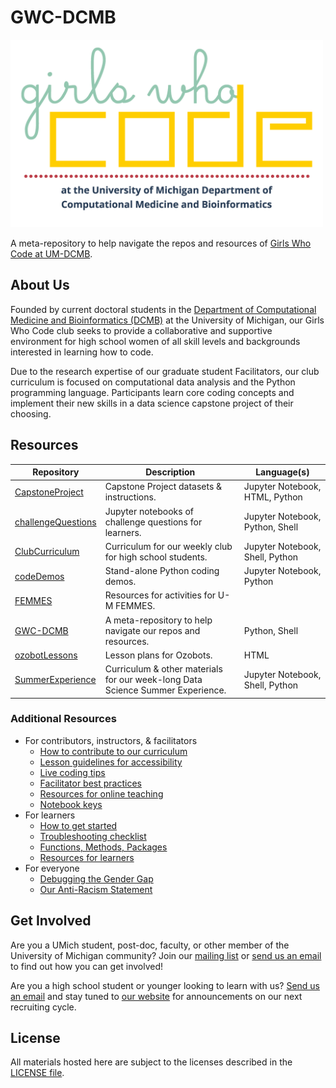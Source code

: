 # GWC-DCMB

<img src="logo.png" height="300" />

A meta-repository to help navigate the repos and resources of
[Girls Who Code at UM-DCMB](http://umich.edu/~girlswc/).

## About Us

Founded by current doctoral students in the
[Department of Computational Medicine and Bioinformatics (DCMB)](https://medicine.umich.edu/dept/computational-medicine-bioinformatics)
at the University of Michigan, our Girls Who Code club seeks to provide a
collaborative and supportive environment for high school women of all skill levels
and backgrounds interested in learning how to code.

Due to the research expertise of our graduate student Facilitators, our club
curriculum is focused on computational data analysis and the Python programming
language. Participants learn core coding concepts and implement their new skills
in a data science capstone project of their choosing.

## Resources
| Repository | Description | Language(s) |
|---|---|---|
| [CapstoneProject](https://github.com/GWC-DCMB/CapstoneProject) | Capstone Project datasets & instructions. | Jupyter Notebook, HTML, Python |
| [challengeQuestions](https://github.com/GWC-DCMB/challengeQuestions) | Jupyter notebooks of challenge questions for learners. | Jupyter Notebook, Python, Shell |
| [ClubCurriculum](https://github.com/GWC-DCMB/ClubCurriculum) | Curriculum for our weekly club for high school students. | Jupyter Notebook, Shell, Python |
| [codeDemos](https://github.com/GWC-DCMB/codeDemos) | Stand-alone Python coding demos. | Jupyter Notebook, Python |
| [FEMMES](https://github.com/GWC-DCMB/FEMMES) | Resources for activities for U-M FEMMES. |  |
| [GWC-DCMB](https://github.com/GWC-DCMB/GWC-DCMB) | A meta-repository to help navigate our repos and resources. | Python, Shell |
| [ozobotLessons](https://github.com/GWC-DCMB/ozobotLessons) | Lesson plans for Ozobots. | HTML |
| [SummerExperience](https://github.com/GWC-DCMB/SummerExperience) | Curriculum & other materials for our week-long Data Science Summer Experience. | Jupyter Notebook, Shell, Python |

### Additional Resources

- For contributors, instructors, & facilitators
    - [How to contribute to our curriculum](CONTRIBUTING.md)
    - [Lesson guidelines for accessibility](writing-accessible-lessons.md)
    - [Live coding tips](live-coding-tips.md)
    - [Facilitator best practices](facilitator-best-practices.md)
    - [Resources for online teaching](online-teaching.md)
    - [Notebook keys](keys.md)
- For learners
    - [How to get started](get-started.md)
    - [Troubleshooting checklist](troubleshooting-checklist.md)
    - [Functions, Methods, Packages](functions_methods_packages.md)
    - [Resources for learners](learning-resources.md)
- For everyone
    - [Debugging the Gender Gap](debugging-the-gender-gap.md)
    - [Our Anti-Racism Statement](anti-racism.md)


## Get Involved

Are you a UMich student, post-doc, faculty, or other member of the
University of Michigan community? Join our
[mailing list](https://mcommunity.umich.edu/#group:Bioinformatics%20Girls%20Who%20Code)
or [send us an email](mailto:gwc.bioinfo-requests@umich.edu) to find out
how you can get involved!

Are you a high school student or younger looking to learn with us?
[Send us an email](mailto:gwc.bioinfo-requests@umich.edu)
and stay tuned to [our website](http://umich.edu/~girlswc)
for announcements on our next recruiting cycle.

## License

All materials hosted here are subject to the licenses described in the [LICENSE file](LICENSE.md).
